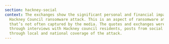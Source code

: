 ```yaml
---
section: hackney-social
context: The exchanges show the significant personal and financial impact of the
  Hackney Council ransomware attack. This is an aspect of ransomware attacks
  that’s not often captured by the media. The quotes and exchanges were sourced
  through interviews with Hackney council residents, posts from social media and
  through local and national coverage of the attack.
---
```

